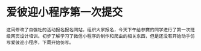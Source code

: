 # 爱彼迎小程序第一次提交
	这周修改了自强社的活动报名报名网站，组织大家报名，今天下午给参赛的同学进行了第一次班级网页设计培训。初步了解学习了微信小程序的制作和爬虫的相关东西，但是还没有开始动手仿写爱彼迎小程序，下周开始仿写。
